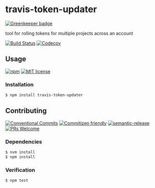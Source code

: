 # travis-token-updater

[![Greenkeeper badge](https://badges.greenkeeper.io/travi/travis-token-updater.svg)](https://greenkeeper.io/)

tool for rolling tokens for multiple projects across an account

<!-- status badges -->
[![Build Status][ci-badge]][ci-link]
[![Codecov][coverage-badge]][coverage-link]

## Usage

<!-- consumer badges -->
[![npm][npm-badge]][npm-link]
[![MIT license][license-badge]][license-link]

### Installation

```sh
$ npm install travis-token-updater
```

## Contributing

<!-- contribution badges -->
[![Conventional Commits][commit-convention-badge]][commit-convention-link]
[![Commitizen friendly][commitizen-badge]][commitizen-link]
[![semantic-release][semantic-release-badge]][semantic-release-link]
[![PRs Welcome][PRs-badge]][PRs-link]

### Dependencies

```sh
$ nvm install
$ npm install
```

### Verification

```sh
$ npm test
```

[npm-link]: https://www.npmjs.com/package/travis-token-updater
[npm-badge]: https://img.shields.io/npm/v/travis-token-updater.svg
[license-link]: LICENSE
[license-badge]: https://img.shields.io/github/license/travi/travis-token-updater.svg
[ci-link]: https://travis-ci.com/travi/travis-token-updater
[ci-badge]: https://img.shields.io/travis/travi/travis-token-updater.svg?branch=master
[coverage-link]: https://codecov.io/github/travi/travis-token-updater
[coverage-badge]: https://img.shields.io/codecov/c/github/travi/travis-token-updater.svg
[commit-convention-link]: https://conventionalcommits.org
[commit-convention-badge]: https://img.shields.io/badge/Conventional%20Commits-1.0.0-yellow.svg
[commitizen-link]: http://commitizen.github.io/cz-cli/
[commitizen-badge]: https://img.shields.io/badge/commitizen-friendly-brightgreen.svg
[semantic-release-link]: https://github.com/semantic-release/semantic-release
[semantic-release-badge]: https://img.shields.io/badge/%20%20%F0%9F%93%A6%F0%9F%9A%80-semantic--release-e10079.svg
[PRs-link]: http://makeapullrequest.com
[PRs-badge]: https://img.shields.io/badge/PRs-welcome-brightgreen.svg
